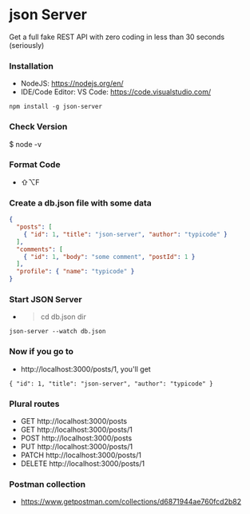 # json Server
Get a full fake REST API with zero coding in less than 30 seconds (seriously)

### Installation
* NodeJS: https://nodejs.org/en/
* IDE/Code Editor: VS Code: https://code.visualstudio.com/

```
npm install -g json-server
```
### Check Version
$ node -v
### Format Code
* ⇧⌥F


### Create a db.json file with some data
```json
{
  "posts": [
    { "id": 1, "title": "json-server", "author": "typicode" }
  ],
  "comments": [
    { "id": 1, "body": "some comment", "postId": 1 }
  ],
  "profile": { "name": "typicode" }
}
```

### Start JSON Server
* > cd db.json dir
```
json-server --watch db.json
```
### Now if you go to 
* http://localhost:3000/posts/1, you'll get
```
{ "id": 1, "title": "json-server", "author": "typicode" }
```


### Plural routes
* GET    http://localhost:3000/posts
* GET    http://localhost:3000/posts/1 
* POST   http://localhost:3000/posts
* PUT    http://localhost:3000/posts/1
* PATCH  http://localhost:3000/posts/1
* DELETE http://localhost:3000/posts/1


### Postman collection
* https://www.getpostman.com/collections/d6871944ae760fcd2b82

